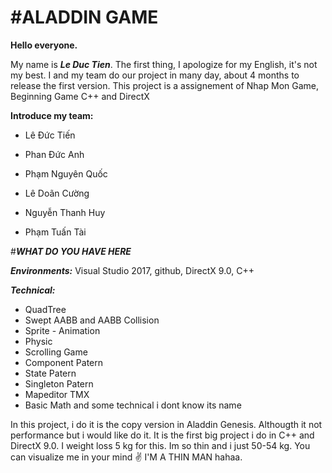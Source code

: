#ALADDIN GAME
===
   **Hello everyone.**

My name is ***Le Duc Tien***. The first thing,  I apologize for my English, it's not my best. I and my team do our project in many day, about 4 months to release the first version. This project is a assignement of Nhap Mon Game, Beginning Game C++ and DirectX
   
**Introduce my team:**

- Lê Đức Tiến

- Phan Đức Anh

- Phạm Nguyên Quốc

- Lê Doãn Cường

- Nguyễn Thanh Huy

- Phạm Tuấn Tài

#***WHAT DO YOU HAVE HERE***				

***Environments:*** Visual Studio 2017, github, DirectX 9.0, C++

***Technical:***  
*  QuadTree
*  Swept AABB and AABB Collision
*  Sprite - Animation
*  Physic
*  Scrolling Game
*  Component Patern 
*  State     Patern 
*  Singleton Patern 
*  Mapeditor TMX
*  Basic Math
and some technical i dont know its name

 In this project, i do it is the copy version in Aladdin Genesis. Althougth it not performance but i would like do it. It is the first big project i do in C++ and DirectX 9.0. I weight loss 5 kg for this. Im so thin and i just 50-54 kg. You can visualize me in your mind ✌️  I'M A THIN MAN hahaa.
